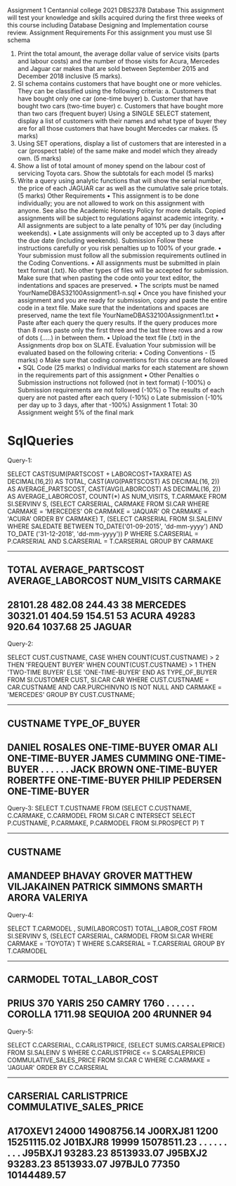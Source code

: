 Assignment 1 Centannial college 2021 DBS2378 Database
This assignment will test your knowledge and skills acquired during the first three weeks
of this course including Database Designing and Implementation course review.
Assignment Requirements
For this assignment you must use SI schema
1. Print the total amount, the average dollar value of service visits (parts and labour
costs) and the number of those visits for Acura, Mercedes and Jaguar car
makes that are sold between September 2015 and December 2018 inclusive (5
marks).
2. SI schema contains customers that have bought one or more vehicles. They can
be classified using the following criteria:
a. Customers that have bought only one car (one-time buyer)
b. Customer that have bought two cars (two-time buyer)
c. Customers that have bought more than two cars (frequent buyer)
Using a SINGLE SELECT statement, display a list of customers with their names
and what type of buyer they are for all those customers that have bought
Mercedes car makes. (5 marks)
3. Using SET operations, display a list of customers that are interested in a car
(prospect table) of the same make and model which they already own. (5 marks)
4. Show a list of total amount of money spend on the labour cost of servicing
Toyota cars. Show the subtotals for each model (5 marks)
5. Write a query using analytic functions that will show the serial number, the price
of each JAGUAR car as well as the cumulative sale price totals. (5 marks)
Other Requirements
• This assignment is to be done individually; you are not allowed to work on this
assignment with anyone. See also the Academic Honesty Policy for more details.
Copied assignments will be subject to regulations against academic integrity.
• All assignments are subject to a late penalty of 10% per day (including
weekends).
• Late assignments will only be accepted up to 3 days after the due date (including
weekends).
Submission
Follow these instructions carefully or you risk penalties up to 100% of your grade.
• Your submission must follow all the submission requirements outlined in
the Coding Conventions.
• All assignments must be submitted in plain text format (.txt). No other types of
files will be accepted for submission. Make sure that when pasting the code onto
your text editor, the indentations and spaces are preserved.
• The scripts must be named YourNameDBAS32100Assignment1-n.sql
• Once you have finished your assignment and you are ready for submission, copy
and paste the entire code in a text file. Make sure that the indentations and
spaces are preserved, name the text
file YourNameDBAS32100Assignment1.txt
• Paste after each query the query results. If the query produces more than 8
rows paste only the first three and the last three rows and a row of dots (.....) in
between them.
• Upload the text file (.txt) in the Assignments drop box on SLATE.
Evaluation
Your submission will be evaluated based on the following criteria:
• Coding Conventions - (5 marks)
o Make sure that coding conventions for this course are followed
• SQL Code (25 marks)
o Individual marks for each statement are shown in the requirements part of
this assignment
• Other Penalties
o Submission instructions not followed (not in text format) (-100%)
o Submission requirements are not followed (-10%)
o The results of each query are not pasted after each query (-10%)
o Late submission (-10% per day up to 3 days, after that -100%)
Assignment 1 Total: 30
Assignment weight 5% of the final mark



# SqlQueries

Query-1:

SELECT CAST(SUM(PARTSCOST + LABORCOST+TAXRATE) AS DECIMAL(16,2)) AS TOTAL, 
CAST(AVG(PARTSCOST) AS DECIMAL(16, 2)) AS AVERAGE_PARTSCOST, 
CAST(AVG(LABORCOST) AS DECIMAL(16, 2)) AS AVERAGE_LABORCOST,
COUNT(*) AS NUM_VISITS, T.CARMAKE 
FROM SI.SERVINV S, 
(SELECT CARSERIAL, CARMAKE FROM SI.CAR WHERE CARMAKE = 'MERCEDES' OR CARMAKE = 'JAQUAR' OR CARMAKE = 'ACURA' ORDER BY CARMAKE) T,
(SELECT CARSERIAL FROM SI.SALEINV WHERE SALEDATE BETWEEN TO_DATE('01-09-2015', 'dd-mm-yyyy') AND TO_DATE ('31-12-2018', 'dd-mm-yyyy')) P
WHERE S.CARSERIAL = P.CARSERIAL
AND S.CARSERIAL = T.CARSERIAL
GROUP BY CARMAKE

-----------------------------------------------------------------------
TOTAL     AVERAGE_PARTSCOST	 AVERAGE_LABORCOST  NUM_VISITS	CARMAKE
-----------------------------------------------------------------------
28101.28	482.08				244.43				38		MERCEDES
30321.01	404.59				154.51				53		ACURA
49283		920.64				1037.68				25		JAGUAR
------------------------------------------------------------------------

Query-2:

SELECT CUST.CUSTNAME, 
         CASE WHEN COUNT(CUST.CUSTNAME) > 2 THEN 'FREQUENT BUYER' 
         WHEN COUNT(CUST.CUSTNAME) > 1 THEN 'TWO-TIME BUYER'
         ELSE 'ONE-TIME-BUYER' END AS TYPE_OF_BUYER
         FROM SI.CUSTOMER CUST, SI.CAR CAR WHERE CUST.CUSTNAME = CAR.CUSTNAME AND CAR.PURCHINVNO IS NOT NULL 
         AND CARMAKE = 'MERCEDES'
         GROUP BY CUST.CUSTNAME;

---------------------------------
CUSTNAME         TYPE_OF_BUYER
---------------------------------
DANIEL ROSALES	 ONE-TIME-BUYER
OMAR ALI	     ONE-TIME-BUYER
JAMES CUMMING	 ONE-TIME-BUYER
.					.
.					.
.					.
JACK BROWN	    ONE-TIME-BUYER
ROBERTFE	    ONE-TIME-BUYER
PHILIP PEDERSEN	ONE-TIME-BUYER
---------------------------------

Query-3:
SELECT T.CUSTNAME FROM 
(SELECT C.CUSTNAME, C.CARMAKE, C.CARMODEL FROM SI.CAR C INTERSECT
SELECT P.CUSTNAME, P.CARMAKE, P.CARMODEL FROM SI.PROSPECT P) T

-------------------
CUSTNAME
-------------------
AMANDEEP
BHAVAY GROVER
MATTHEW VILJAKAINEN
PATRICK SIMMONS
SMARTH ARORA
VALERIYA
-------------------

Query-4:

SELECT T.CARMODEL , SUM(LABORCOST) TOTAL_LABOR_COST
FROM SI.SERVINV S, (SELECT CARSERIAL, CARMODEL FROM SI.CAR WHERE CARMAKE = 'TOYOTA') T 
WHERE S.CARSERIAL = T.CARSERIAL 
GROUP BY T.CARMODEL

-------------------------------------
CARMODEL TOTAL_LABOR_COST
-------------------------------------
PRIUS		370
YARIS		250
CAMRY	    1760
.		 	.
.		 	.
.			.
COROLLA		1711.98
SEQUIOA		200
4RUNNER		94
--------------------------------------


Query-5:

SELECT C.CARSERIAL, C.CARLISTPRICE, 
(SELECT SUM(S.CARSALEPRICE) FROM SI.SALEINV S WHERE C.CARLISTPRICE <= S.CARSALEPRICE) COMMULATIVE_SALES_PRICE
FROM SI.CAR C
WHERE C.CARMAKE = 'JAGUAR'
ORDER BY C.CARSERIAL
 
---------------------------------------------------
CARSERIAL   CARLISTPRICE  COMMULATIVE_SALES_PRICE
---------------------------------------------------
A17OXEV1	24000		14908756.14
J00RXJ81	1200		15251115.02
J01BXJR8	19999		15078511.23
.			 .			.
.			 .			.
.			 .			. 
J95BXJ1 	93283.23	8513933.07
J95BXJ2 	93283.23	8513933.07
J97BJL0 	77350		10144489.57
-------------------------------------------------
